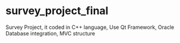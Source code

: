 # survey_project_final
Survey Project, it coded in C++ language, Use Qt Framework, Oracle Database integration, MVC structure 

